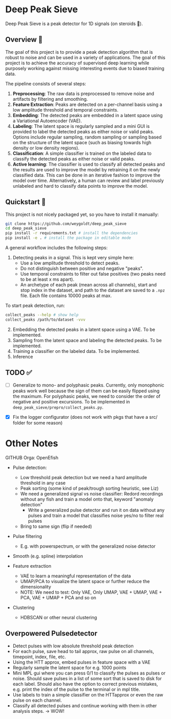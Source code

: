 # Deep Peak Sieve

Deep Peak Sieve is a peak detector for 1D signals (on steroids 💊).

## Overview 🔎

The goal of this project is to provide a peak detection algorithm that is robust to noise and can be used in a variety of applications. The goal of this project is to achieve the accuracy of supervised deep learning while purposely working against missing interesting events due to biased training data.

The pipeline consists of several steps:

1. **Preprocessing**: The raw data is preprocessed to remove noise and artifacts by filtering and smoothing.
2. **Feature Extraction**: Peaks are detected on a per-channel basis using a low amplitude threshold and temporal constraints.
3. **Embedding**: The detected peaks are embedded in a latent space using a Variational Autoencoder (VAE).
4. **Labeling**: The latent space is regularly sampled and a mini GUI is provided to label the detected peaks as either noise or valid peaks. Options include regular sampling, random sampling or sampling based on the structure of the latent space (such as biasing towards high density or low density regions).
5. **Classification**: A simple classifier is trained on the labeled data to classify the detected peaks as either noise or valid peaks.
6. **Active learning**: The classifier is used to classify all detected peaks and the results are used to improve the model by retraining it on the newly classified data. This can be done in an iterative fashion to improve the model over time. Alternatively, a human can review and label previously unlabeled and hard to classify data points to improve the model.

## Quickstart 🚀

This project is not nicely packaged yet, so you have to install it manually: 

```bash
git clone https://github.com/weygoldt/deep_peak_sieve
cd deep_peak_sieve
pip install -r requirements.txt # install the dependencies
pip install -e . # install the package in editable mode
```

A general workflow includes the following steps:

1. Detecting peaks in a signal. This is kept very simple here: 
   - Use a low amplitude threshold to detect peaks.
   - Do not distinguish between positive and negative "peaks".
   - Use temporal constraints to filter out false positives (two peaks need to be at least x ms apart).
   - An archetype of each peak (mean across all channels), start and stop index in the dataset, and path to the dataset are saved to a `.npz` file. Each file contains 10000 peaks at max.

To start peak detection, run:

```bash
collect_peaks --help # show help
collect_peaks /path/to/dataset -vvv
```

2. Embedding the detected peaks in a latent space using a VAE. To be implemented.
3. Sampling from the latent space and labeling the detected peaks. To be implemented.
4. Training a classifier on the labeled data. To be implemented.
5. Inference

## TODO ✅

- [ ] Generalize to mono- and polyphasic peaks. Currently, only monophonic peaks work well because the sign of them can be easily flipped using the maximum. For polyphasic peaks, we need to consider the order of negative and positive excursions. To be implemented in `deep_peak_sieve/prepro/collect_peaks.py`.

- [x] Fix the logger configurator (does not work with pkgs that have a src/ folder for some reason)

# Other Notes

GITHUB Orga: OpenEfish

- Pulse detection:
   - Low threshold peak detection but we need a hard amplitude threshold in any case
   - Peak sorting (some kind of peak/trough sorting heuristic, see Liz)
   - We need a generalized signal vs noise classifier: Redord recordings without any fish and train a model onto that, keyword "anomaly detection"
      - Write a generalized pulse detector and run it on data without any pulses and train a model that classifies noise yes/no to filter real pulses
   - Bring to same sign (flip if needed)

- Pulse filtering
   - E.g. with powerspectrum, or with the generalized noise detector

- Smooth (e.g. spline) interpolation

- Feature extraction
   - VAE to learn a meaningful representation of the data
   - UMAP/PCA to visualize the latent space or further reduce the dimensionality
   - NOTE: We need to test: Only VAE, Only UMAP, VAE + UMAP, VAE + PCA, VAE + UMAP + PCA and so on

- Clustering
   - HDBSCAN or other neural clustering

## Overpowered Pulsedetector

- Detect pulses with low absolute threshold peak detection
- For each pulse, save head to tail approx, raw pulse on all channels, timepoint, index, file, etc.
- Using the HTT approx, embed pulses in feature space with a VAE
- Regularly sample the latent space for e.g. 1000 points
- Mini MPL gui where you can press 0/1 to classify the pulses as pulses or noise. Should save pulses in a list of some sort that is saved to disk for each label. Should also have the option to correct previous mistakes, e.g. print the index of the pulse to the terminal or in mpl title.
- Use labels to train a simple classifier on the HTTapprox or even the raw pulse on each channel.
- Classify all detected pulses and continue working with them in other analysis steps.
-> WOW!
